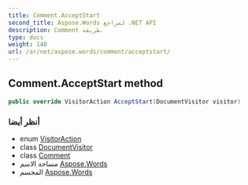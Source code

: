 ```yaml
---
title: Comment.AcceptStart
second_title: Aspose.Words لمراجع .NET API
description: Comment طريقة. 
type: docs
weight: 140
url: /ar/net/aspose.words/comment/acceptstart/
---
```

## Comment.AcceptStart method

```csharp
public override VisitorAction AcceptStart(DocumentVisitor visitor)
```

### أنظر أيضا

* enum [VisitorAction](../../visitoraction/)
* class [DocumentVisitor](../../documentvisitor/)
* class [Comment](../)
* مساحة الاسم [Aspose.Words](../../comment/)
* المجسم [Aspose.Words](../../../)


